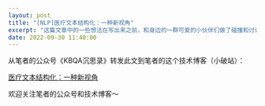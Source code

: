 ```yaml
---
layout: post
title: "[NLP]医疗文本结构化：一种新视角"
excerpt: "这篇文章中的一些想法在写出来之前，和身边的一群可爱的小伙伴们做了碰撞和讨论，因此也算是共创的结果。"
date: 2022-09-30 11:40:00
---
```


从笔者的公众号《KBQA沉思录》转发此文到笔者的这个技术博客（小破站）：

[医疗文本结构化：一种新视角](https://mp.weixin.qq.com/s?__biz=MzU2MTY2ODEzNA==&amp;mid=2247484428&amp;idx=1&amp;sn=a634d4700af802f99537b638f1b2c85c&amp;chksm=fc740d45cb038453e2dd07f9f1080602d7ed48d18c1b1055a3c0b7b1d9a1866ac77b08246c54&token=1689877586&lang=zh_CN#rd)


欢迎关注笔者的公众号和技术博客～

